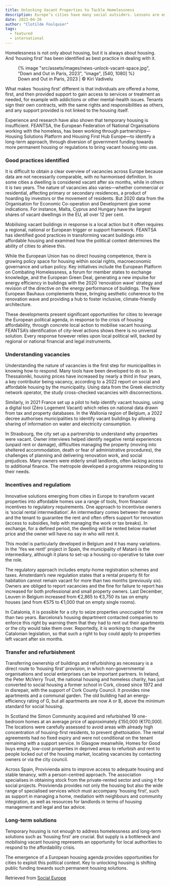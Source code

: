 ```yaml
---
title: Unlocking Vacant Properties to Tackle Homelessness
description: Europe’s cities have many social outsiders. Lessons are emerging on how ‘housing first’ can include them
date: 2023-04-26
author: "Clotilde Foulquier"
tags:
  - featured
  - international
---
```


Homelessness is not only about housing, but it is always about housing. And ‘housing first’ has been identified as best practice in dealing with it.

<!-- excerpt -->

<figure>
{% image "src/assets/images/news-unlock-vacant-space.jpg", "Down and Out in Paris, 2023", "image", [540, 1080] %}
<figcaption>Down and Out in Paris, 2023 | © Kiri Vadivelu</figcaption>
</figure>

What makes ‘housing first’ different is that individuals are offered a home, first, and then provided support to gain access to services or treatment as needed, for example with addictions or other mental-health issues. Tenants sign their own contracts, with the same rights and responsibilities as others, and any support provided is not linked to the housing itself.

Experience and research have also shown that temporary housing is insufficient. FEANTSA, the European Federation of National Organisations working with the homeless, has been working through partnerships—Housing Solutions Platform and Housing First Hub Europe—to identify a long-term approach, through diversion of government funding towards more permanent housing or regulations to bring vacant housing into use.

### Good practices identified

It is difficult to obtain a clear overview of vacancies across Europe because data are not necessarily comparable, with no harmonised definition. In some cities a dwelling is considered vacant after six months, while in others it is two years. The nature of vacancies also varies—whether commercial or residential, affecting primary or secondary residences, a product of hoarding by investors or the movement of residents. But 2020 data from the Organisation for Economic Co-operation and Development give some indications. For instance, Malta, Cyprus and Hungary have the largest shares of vacant dwellings in the EU, all over 12 per cent.

Mobilising vacant buildings in response is a local action but it often requires a regional, national or European trigger or support framework. FEANTSA has identified good practices in transforming vacant buildings into affordable housing and examined how the political context determines the ability of cities to ahieve this.

While the European Union has no direct housing competence, there is growing policy space for housing within social rights, macroeconomic governance and urban policy. Key initiatives include the European Platform on Combating Homelessness, a forum for member states to exchange knowledge, and the European Green Deal, generating a new impulse for energy efficiency in buildings with the 2020 ‘renovation wave’ strategy and revision of the directive on the energy performance of buildings. The New European Bauhaus complements these, bringing aesthetic coherence to the renovation wave and providing a hub to foster inclusive, climate-friendly architecture.

These developments present significant opportunities for cities to leverage the European political agenda, in response to the crisis of housing affordability, through concrete local action to mobilise vacant housing. FEANTSA’s identification of city-level actions shows there is no universal solution. Every response however relies upon local political will, backed by regional or national financial and legal instruments.

### Understanding vacancies

Understanding the nature of vacancies is the first step for municipalities in knowing how to respond. Many tools have been developed to do so. In Thessaloniki, housing prices have increased by nearly a third in four years, a key contributor being vacancy, according to a 2022 report on social and affordable housing by the municipality. Using data from the Greek electricity network operator, the study cross-checked vacancies with disconnections.

Similarly, in 2021 France set up a pilot to help identify vacant housing, using a digital tool (Zéro Logement Vacant) which relies on national data drawn from tax and property databases. In the Wallonia region of Belgium, a 2022 decree authorises municipalities to identify vacant buildings by allowing sharing of information on water and electricity consumption.

In Strasbourg, the city set up a partnership to understand why properties were vacant. Owner interviews helped identify negative rental experiences (unpaid rent or damage), difficulties managing the property (moving into sheltered accommodation, death or fear of administrative procedures), the challenges of planning and delivering renovation work, and social prejudices. Many owners were elderly small landlords, often lacking access to additional finance. The metropole developed a programme responding to their needs.

### Incentives and regulatiom

Innovative solutions emerging from cities in Europe to transform vacant properties into affordable homes use a range of tools, from financial incentives to regulatory requirements. One approach to incentivise owners is ‘social rental intermediation’. An intermediary comes between the owner and the tenant to guarantee the rent and often offers support for renovation (access to subsidies, help with managing the work or tax breaks). In exchange, for a defined period, the dwelling will be rented below market price and the owner will have no say in who will rent it.

This model is particularly developed in Belgium and it has many variations. In the ‘Yes we rent!’ project in Spain, the municipality of Mataró is the intermediary, although it plans to set-up a housing co-operative to take over the role.

The regulatory approach includes empty-home registration schemes and taxes. Amsterdam’s new regulation states that a rental property fit for habitation cannot remain vacant for more than two months (previously six). Owners are obliged to report vacancies and the fine for failure to report has increased for both professional and small property owners. Last December, Leuven in Belgium increased from €2,865 to €3,750 its tax on empty houses (and from €575 to €1,000 that on empty single rooms).

In Catalonia, it is possible for a city to seize properties unoccupied for more than two years. Barcelona’s housing department contacted companies to enforce this right by warning them that they had to rent out their apartments or the city would take them over. Reportedly, it is working to change the Catalonian legislation, so that such a right to buy could apply to properties left vacant after six months.

### Transfer and refurbishment

Transferring ownership of buildings and refurbishing as necessary is a direct route to ‘housing first’ provision, in which non-governmental organisations and social enterprises can be important partners. In Ireland, the Peter McVerry Trust, the national housing and homeless charity, has just converted to social housing a former school in Cork, closed since 1972 and in disrepair, with the support of Cork County Council. It provides nine apartments and a communal garden. The old building had an energy-efficiency rating of G, but all apartments are now A or B, above the minimum standard for social housing.

In Scotland the Simon Community acquired and refurbished 19 one-bedroom homes at an average price of approximately £150,000 (€170,000). The locations were carefully assessed to avoid areas with already high concentration of housing-first residents, to prevent ghettoisation. The rental agreements had no fixed expiry and were not conditional on the tenant remaining with a support service. In Glasgow meanwhile, Homes for Good buys empty, low-cost properties in deprived areas to refurbish and rent to people locked out of the housing market, locating vacancies by contacting owners or via the city council.

Across Spain, Provivienda aims to improve access to adequate housing and stable tenancy, with a person-centred approach. The association specialises in obtaining stock from the private-rented sector and using it for social projects. Provivienda provides not only the housing but also the wide range of specialised services which must accompany ‘housing first’, such as support in managing a home, mediation with neighbours and community integration, as well as resources for landlords in terms of housing management and legal and tax advice.

### Long-term solutions

Temporary housing is not enough to address homelessness and long-term solutions such as ‘housing first’ are crucial. But supply is a bottleneck and mobilising vacant housing represents an opportunity for local authorities to respond to the affordability crisis.

The emergence of a European housing agenda provides opportunities for cities to exploit this political context. Key to unlocking housing is shifting public funding towards such permanent housing solutions.

Retrieved from [Social Europe](https://www.socialeurope.eu/unlocking-vacant-properties-to-tackle-homelessness)
